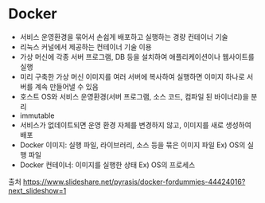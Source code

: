 # Docker

- 서비스 운영환경을 묶어서 손쉽게 배포하고 실행하는 경량 컨테이너 기술
- 리눅스 커널에서 제공하는 컨테이너 기술 이용
- 가상 머신에 각종 서버 프로그램, DB 등을 설치하여 애플리케이션이나 웹사이트를 실행
- 미리 구축한 가상 머신 이미지를 여러 서버에 복사하여 실행하면 이미지 하나로 서버를 계속 만들어낼 수 있음
- 호스트 OS와 서비스 운영환경(서버 프로그램, 소스 코드, 컴파일 된 바이너리)을 분리
- immutable
- 서비스가 없데이트되면 운영 환경 자체를 변경하지 않고, 이미지를 새로 생성하여 배포
- Docker 이미지: 실행 파일, 라이브러리, 소스 등을 묶은 이미지 파일 Ex) OS의 실행 파일
- Docker 컨테이너: 이미지를 실행한 상태 Ex) OS의 프로세스

출처 https://www.slideshare.net/pyrasis/docker-fordummies-44424016?next_slideshow=1